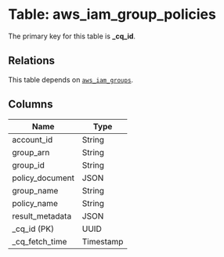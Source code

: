 # Table: aws_iam_group_policies


The primary key for this table is **_cq_id**.

## Relations
This table depends on [`aws_iam_groups`](aws_iam_groups.md).

## Columns
| Name          | Type          |
| ------------- | ------------- |
|account_id|String|
|group_arn|String|
|group_id|String|
|policy_document|JSON|
|group_name|String|
|policy_name|String|
|result_metadata|JSON|
|_cq_id (PK)|UUID|
|_cq_fetch_time|Timestamp|